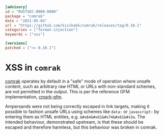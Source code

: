 ```toml
[advisory]
id = "RUSTSEC-0000-0000"
package = "comrak"
date = "2021-05-04"
url = "https://github.com/kivikakk/comrak/releases/tag/0.10.1"
categories = ["format-injection"]
keywords = ["xss"]

[versions]
patched = [">= 0.10.1"]
```

# XSS in `comrak`

[comrak](https://github.com/kivikakk/comrak) operates by default in a "safe"
mode of operation where unsafe content, such as arbitrary raw HTML or URLs with
non-standard schemes, are not permitted in the output.  This is per the
reference GFM implementation, [cmark-gfm](https://github.com/github/cmark).

Ampersands were not being correctly escaped in link targets, making it possible
to fashion unsafe URLs using schemes like `data:` or `javascript:` by entering
them as HTML entities, e.g. `&#x64&#x61&#x74&#x61&#x3a`.  The intended
behaviour, demonstrated upstream, is that these should be escaped and therefore
harmless, but this behaviour was broken in comrak.

